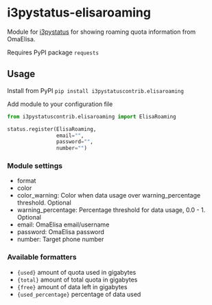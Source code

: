 # i3pystatus-elisaroaming
Module for [i3pystatus](https://github.com/enkore/i3pystatus) for showing roaming quota information from OmaElisa.

Requires PyPI package `requests`

## Usage
Install from PyPI
`pip install i3pystatuscontrib.elisaroaming`

Add module to your configuration file
```python
from i3pystatuscontrib.elisaroaming import ElisaRoaming

status.register(ElisaRoaming, 
                email="",
                password="",
                number="")
```

### Module settings
* format
* color
* color_warning: Color when data usage over warning_percentage threshold. Optional
* warning_percentage: Percentage threshold for data usage, 0.0 - 1. Optional
* email: OmaElisa email/username
* password: OmaElisa password
* number: Target phone number

### Available formatters
* `{used}` amount of quota used in gigabytes
* `{total}` amount of total quota in gigabytes
* `{free}` amount of data left in gigabytes
* `{used_percentage}` percentage of data used


